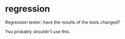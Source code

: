 regression
==========

Regression tester: have the results of the tests changed?


You probably shouldn't use this.
